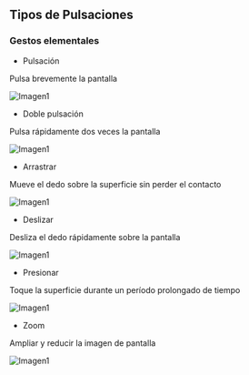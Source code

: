 ## Tipos de Pulsaciones

### Gestos elementales


* Pulsación

Pulsa brevemente la pantalla

![Imagen1](http://static.energysistem.com/images/manuals/39530/535569b2b5b35.jpg)

* Doble pulsación

Pulsa rápidamente dos veces la pantalla

![Imagen1](http://static.energysistem.com/images/manuals/39530/535569bdd9805.jpg)

* Arrastrar

Mueve el dedo sobre la superficie sin perder el contacto

![Imagen1](http://static.energysistem.com/images/manuals/39530/535569cfdb51d.jpg)

* Deslizar

Desliza el dedo rápidamente sobre la pantalla

![Imagen1](http://static.energysistem.com/images/manuals/39530/53556aaed15c2.jpg)

* Presionar

Toque la superficie durante un período prolongado de tiempo

![Imagen1](http://static.energysistem.com/images/manuals/39530/535569bdd9805.jpg)

* Zoom

Ampliar y reducir la imagen de pantalla

![Imagen1](http://static.energysistem.com/images/manuals/39530/535569bdd9805.jpg)


